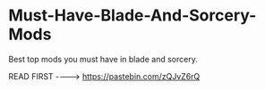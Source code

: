 # Must-Have-Blade-And-Sorcery-Mods
Best top mods you must have in blade and sorcery.

READ FIRST ----> https://pastebin.com/zQJvZ6rQ
